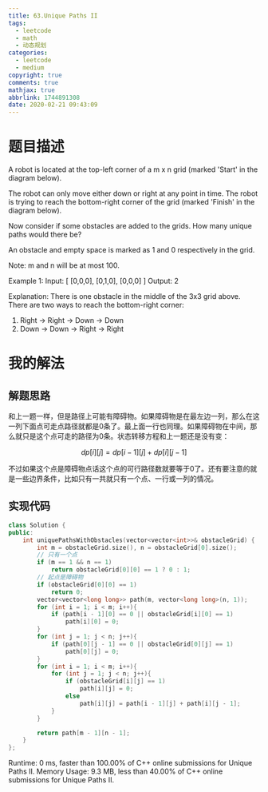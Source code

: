 ```yaml
---
title: 63.Unique Paths II
tags:
  - leetcode
  - math
  - 动态规划
categories:
  - leetcode
  - medium
copyright: true
comments: true
mathjax: true
abbrlink: 1744891308
date: 2020-02-21 09:43:09
---
```

# 题目描述
A robot is located at the top-left corner of a m x n grid (marked 'Start' in the diagram below).

The robot can only move either down or right at any point in time. The robot is trying to reach the bottom-right corner of the grid (marked 'Finish' in the diagram below).

Now consider if some obstacles are added to the grids. How many unique paths would there be?



An obstacle and empty space is marked as 1 and 0 respectively in the grid.

Note: m and n will be at most 100.

Example 1:
Input:
[
  [0,0,0],
  [0,1,0],
  [0,0,0]
]
Output: 2

Explanation:
There is one obstacle in the middle of the 3x3 grid above.
There are two ways to reach the bottom-right corner:
1. Right -> Right -> Down -> Down
2. Down -> Down -> Right -> Right

# 我的解法
## 解题思路
和上一题一样，但是路径上可能有障碍物。如果障碍物是在最左边一列，那么在这一列下面点可走点路径就都是0条了。最上面一行也同理。如果障碍物在中间，那么就只是这个点可走的路径为0条。状态转移方程和上一题还是没有变：

$$ dp[i][j] = dp[i-1][j] + dp[i][j-1] $$

不过如果这个点是障碍物点话这个点的可行路径数就要等于0了。还有要注意的就是一些边界条件，比如只有一共就只有一个点、一行或一列的情况。
## 实现代码
```C++
class Solution {
public:
    int uniquePathsWithObstacles(vector<vector<int>>& obstacleGrid) {
        int m = obstacleGrid.size(), n = obstacleGrid[0].size();
        // 只有一个点
        if (m == 1 && n == 1)
            return obstacleGrid[0][0] == 1 ? 0 : 1;
        // 起点是障碍物
        if (obstacleGrid[0][0] == 1)
            return 0;
        vector<vector<long long>> path(m, vector<long long>(n, 1));
        for (int i = 1; i < m; i++){
            if (path[i - 1][0] == 0 || obstacleGrid[i][0] == 1)
                path[i][0] = 0;
        }
        for (int j = 1; j < n; j++){
            if (path[0][j - 1] == 0 || obstacleGrid[0][j] == 1)
                path[0][j] = 0;
        }
        for (int i = 1; i < m; i++){
            for (int j = 1; j < n; j++){
                if (obstacleGrid[i][j] == 1)
                    path[i][j] = 0;
                else
                    path[i][j] = path[i - 1][j] + path[i][j - 1];
            }
        }

        return path[m - 1][n - 1];
    }
};
```

Runtime: 0 ms, faster than 100.00% of C++ online submissions for Unique Paths II.
Memory Usage: 9.3 MB, less than 40.00% of C++ online submissions for Unique Paths II.